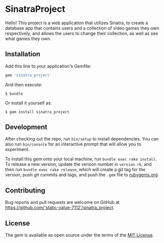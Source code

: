 # SinatraProject

  Hello! This project is a web application that utilizes Sinatra, to create a database app that contains users and a collection of video games they own respectively, and allows the users to change their collection, as well as see what games they own.

## Installation

Add this line to your application's Gemfile:

```ruby
gem 'sinatra_project'
```

And then execute:

    $ bundle

Or install it yourself as:

    $ gem install sinatra_project

## Development

After checking out the repo, run `bin/setup` to install dependencies. You can also run `bin/console` for an interactive prompt that will allow you to experiment.

To install this gem onto your local machine, run `bundle exec rake install`. To release a new version, update the version number in `version.rb`, and then run `bundle exec rake release`, which will create a git tag for the version, push git commits and tags, and push the `.gem` file to [rubygems.org](https://rubygems.org).

## Contributing

Bug reports and pull requests are welcome on GitHub at https://github.com/'static-value-7112'/sinatra_project.

## License

The gem is available as open source under the terms of the [MIT License](https://opensource.org/licenses/MIT).